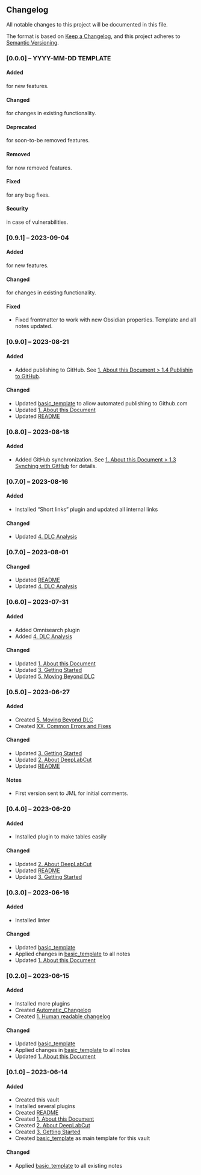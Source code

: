   
  
## Changelog  
All notable changes to this project will be documented in this file.  
  
The format is based on [Keep a Changelog](https://keepachangelog.com/en/1.0.0/), and this project adheres to [Semantic Versioning](https://semver.org/spec/v2.0.0.html).  
  
### [0.0.0] – YYYY-MM-DD TEMPLATE  
  
#### Added  
for new features.  
  
#### Changed  
for changes in existing functionality.  
  
#### Deprecated  
for soon-to-be removed features.  
  
#### Removed  
for now removed features.  
  
#### Fixed  
for any bug fixes.  
  
#### Security  
in case of vulnerabilities.  
  
### [0.9.1] – 2023-09-04  
  
#### Added  
for new features.  
  
#### Changed  
for changes in existing functionality.  
  
#### Fixed  
- Fixed frontmatter to work with new Obsidian properties. Template and all notes updated.  
  
### [0.9.0] – 2023-08-21  
  
#### Added  
- Added publishing to GitHub. See [1. About this Document > 1.4 Publishin to GitHub](./1.%20About%20this%20Document.md#1.4%20Publishin%20to%20GitHub).  
  
#### Changed  
- Updated [basic_template](./basic_template.md) to allow automated publishing to Github.com  
- Updated [1. About this Document](./1.%20About%20this%20Document.md)  
- Updated [README](./README.md)  
  
### [0.8.0] – 2023-08-18  
  
#### Added  
- Added GitHub synchronization. See [1. About this Document > 1.3 Synching with GitHub](./1.%20About%20this%20Document.md#1.3%20Synching%20with%20GitHub) for details.  
  
### [0.7.0] – 2023-08-16  
  
#### Added  
- Installed “Short links” plugin and updated all internal links  
  
#### Changed  
- Updated [4. DLC Analysis](./4.%20DLC%20Analysis.md)  
  
### [0.7.0] – 2023-08-01  
  
#### Changed  
- Updated [README](./README.md)  
- Updated [4. DLC Analysis](./4.%20DLC%20Analysis.md)  
  
### [0.6.0] – 2023-07-31  
  
#### Added  
- Added Omnisearch plugin  
- Added [4. DLC Analysis](./4.%20DLC%20Analysis.md)  
  
#### Changed  
- Updated [1. About this Document](./1.%20About%20this%20Document.md)  
- Updated [3. Getting Started](./3.%20Getting%20Started.md)  
- Updated [5. Moving Beyond DLC](./5.%20Moving%20Beyond%20DLC.md)  
  
### [0.5.0] – 2023-06-27  
  
#### Added  
- Created [5. Moving Beyond DLC](./5.%20Moving%20Beyond%20DLC.md)  
- Created [XX. Common Errors and Fixes](./XX.%20Common%20Errors%20and%20Fixes.md)  
  
#### Changed  
- Updated [3. Getting Started](./3.%20Getting%20Started.md)  
- Updated [2. About DeepLabCut](./2.%20About%20DeepLabCut.md)  
- Updated [README](./README.md)  
  
#### Notes  
- First version sent to JML for initial comments.  
  
### [0.4.0] – 2023-06-20  
  
#### Added  
- Installed plugin to make tables easily  
  
#### Changed  
- Updated [2. About DeepLabCut](./2.%20About%20DeepLabCut.md)  
- Updated [README](./README.md)  
- Updated [3. Getting Started](./3.%20Getting%20Started.md)  
  
### [0.3.0] – 2023-06-16  
  
#### Added  
- Installed linter  
  
#### Changed  
- Updated [basic_template](./basic_template.md)  
- Applied changes in [basic_template](./basic_template.md) to all notes  
- Updated [1. About this Document](./1.%20About%20this%20Document.md)  
  
### [0.2.0] – 2023-06-15  
  
#### Added  
- Installed more plugins  
- Created [Automatic_Changelog](./Automatic_Changelog.md)  
- Created [1. Human readable changelog](1.%20Human%20readable%20changelog.md)  
  
#### Changed  
- Updated [basic_template](./basic_template.md)  
- Applied changes in [basic_template](./basic_template.md) to all notes  
- Updated [1. About this Document](./1.%20About%20this%20Document.md)  
  
### [0.1.0] – 2023-06-14  
  
#### Added  
- Created this vault  
- Installed several plugins  
- Created [README](./README.md)  
- Created [1. About this Document](./1.%20About%20this%20Document.md)  
- Created [2. About DeepLabCut](./2.%20About%20DeepLabCut.md)  
- Created [3. Getting Started](./3.%20Getting%20Started.md)  
- Created [basic_template](./basic_template.md) as main template for this vault  
  
#### Changed  
- Applied [basic_template](./basic_template.md) to all existing notes  
